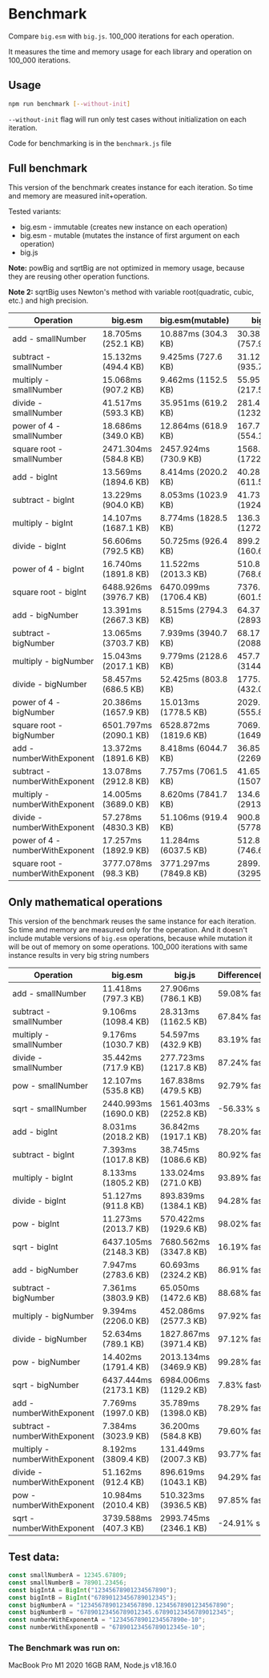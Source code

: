 # Benchmark

Compare `big.esm` with `big.js`. 100_000 iterations for each operation.

It measures the time and memory usage for each library and operation on 100_000 iterations.

## Usage

```bash
npm run benchmark [--without-init]
```

`--without-init` flag will run only test cases without initialization on each iteration.

Code for benchmarking is in the `benchmark.js` file

## Full benchmark

This version of the benchmark creates instance for each iteration. So time and memory are measured init+operation.

Tested variants:
- big.esm - immutable (creates new instance on each operation)
- big.esm - mutable (mutates the instance of first argument on each operation)
- big.js

**Note:** powBig and sqrtBig are not optimized in memory usage, because they are reusing other operation functions.

**Note 2:** sqrtBig uses Newton's method with variable root(quadratic, cubic, etc.) and high precision.

| Operation                        | big.esm                | big.esm(mutable)       | big.js                 | Difference(immutable/mutable) |
|----------------------------------|------------------------|------------------------|------------------------|-------------------------------| 
| add - smallNumber                | 18.705ms (252.1 KB)    | 10.887ms (304.3 KB)    | 30.386ms (757.9 KB)    | 38.44% faster/64.17% faster   |
| subtract - smallNumber           | 15.132ms (494.4 KB)    | 9.425ms (727.6 KB)     | 31.121ms (935.7 KB)    | 51.38% faster/69.71% faster   |
| multiply - smallNumber           | 15.068ms (907.2 KB)    | 9.462ms (1152.5 KB)    | 55.956ms (217.5 KB)    | 73.07% faster/83.09% faster   |
| divide - smallNumber             | 41.517ms (593.3 KB)    | 35.951ms (619.2 KB)    | 281.480ms (1232.3 KB)  | 85.25% faster/87.23% faster   |
| power of 4 - smallNumber         | 18.686ms (349.0 KB)    | 12.864ms (618.9 KB)    | 167.707ms (554.1 KB)   | 88.86% faster/92.33% faster   |
| square root - smallNumber        | 2471.304ms (584.8 KB)  | 2457.924ms (730.9 KB)  | 1568.081ms (1722.5 KB) | -57.60% slower/-56.75% slower |
| add - bigInt                     | 13.569ms (1894.6 KB)   | 8.414ms (2020.2 KB)    | 40.286ms (611.5 KB)    | 66.32% faster/79.12% faster   |
| subtract - bigInt                | 13.229ms (904.0 KB)    | 8.053ms (1023.9 KB)    | 41.731ms (1924.0 KB)   | 68.30% faster/80.70% faster   |
| multiply - bigInt                | 14.107ms (1687.1 KB)   | 8.774ms (1828.5 KB)    | 136.398ms (1272.0 KB)  | 89.66% faster/93.57% faster   |
| divide - bigInt                  | 56.606ms (792.5 KB)    | 50.725ms (926.4 KB)    | 899.218ms (160.6 KB)   | 93.71% faster/94.36% faster   |
| power of 4 - bigInt              | 16.740ms (1891.8 KB)   | 11.522ms (2013.3 KB)   | 510.821ms (768.6 KB)   | 96.72% faster/97.74% faster   |
| square root - bigInt             | 6488.926ms (3976.7 KB) | 6470.099ms (1706.4 KB) | 7376.961ms (601.5 KB)  | 12.04% faster/12.29% faster   |
| add - bigNumber                  | 13.391ms (2667.3 KB)   | 8.515ms (2794.3 KB)    | 64.375ms (2893.8 KB)   | 79.20% faster/86.77% faster   |
| subtract - bigNumber             | 13.065ms (3703.7 KB)   | 7.939ms (3940.7 KB)    | 68.176ms (2088.5 KB)   | 80.84% faster/88.36% faster   |
| multiply - bigNumber             | 15.043ms (2017.1 KB)   | 9.779ms (2128.6 KB)    | 457.728ms (3144.7 KB)  | 96.71% faster/97.86% faster   |
| divide - bigNumber               | 58.457ms (686.5 KB)    | 52.425ms (803.8 KB)    | 1775.033ms (432.0 KB)  | 96.71% faster/97.05% faster   |
| power of 4 - bigNumber           | 20.386ms (1657.9 KB)   | 15.013ms (1778.5 KB)   | 2029.915ms (555.8 KB)  | 99.00% faster/99.26% faster   |
| square root - bigNumber          | 6501.797ms (2090.1 KB) | 6528.872ms (1819.6 KB) | 7069.542ms (1649.2 KB) | 8.03% faster/7.65% faster     |
| add - numberWithExponent         | 13.372ms (1891.6 KB)   | 8.418ms (6044.7 KB)    | 36.854ms (2269.0 KB)   | 63.72% faster/77.16% faster   |
| subtract - numberWithExponent    | 13.078ms (2912.8 KB)   | 7.757ms (7061.5 KB)    | 41.655ms (1507.3 KB)   | 68.60% faster/81.38% faster   |
| multiply - numberWithExponent    | 14.005ms (3689.0 KB)   | 8.620ms (7841.7 KB)    | 134.635ms (2913.6 KB)  | 89.60% faster/93.60% faster   |
| divide - numberWithExponent      | 57.278ms (4830.3 KB)   | 51.106ms (919.4 KB)    | 900.856ms (5778.4 KB)  | 93.64% faster/94.33% faster   |
| power of 4 - numberWithExponent  | 17.257ms (1892.9 KB)   | 11.284ms (6037.5 KB)   | 512.859ms (746.6 KB)   | 96.64% faster/97.80% faster   |
| square root - numberWithExponent | 3777.078ms (98.3 KB)   | 3771.297ms (7849.8 KB) | 2899.836ms (3295.2 KB) | -30.25% slower/-30.05% slower |

## Only mathematical operations

This version of the benchmark reuses the same instance for each iteration. So time and memory are measured only for the operation. And it doesn't include mutable versions of `big.esm` operations, because while mutation it will be out of memory on some operations. 100_000 iterations with same instance results in very big string numbers

| Operation                     | big.esm                | big.js                 | Difference(immutable) |
|-------------------------------|------------------------|------------------------|-----------------------| 
| add - smallNumber             | 11.418ms (797.3 KB)    | 27.906ms (786.1 KB)    | 59.08% faster         |
| subtract - smallNumber        | 9.106ms (1098.4 KB)    | 28.313ms (1162.5 KB)   | 67.84% faster         |
| multiply - smallNumber        | 9.176ms (1030.7 KB)    | 54.597ms (432.9 KB)    | 83.19% faster         |
| divide - smallNumber          | 35.442ms (717.9 KB)    | 277.723ms (1217.8 KB)  | 87.24% faster         |
| pow - smallNumber             | 12.107ms (535.8 KB)    | 167.838ms (479.5 KB)   | 92.79% faster         |
| sqrt - smallNumber            | 2440.993ms (1690.0 KB) | 1561.403ms (2252.8 KB) | -56.33% slower        |
| add - bigInt                  | 8.031ms (2018.2 KB)    | 36.842ms (1917.1 KB)   | 78.20% faster         |
| subtract - bigInt             | 7.393ms (1017.8 KB)    | 38.745ms (1086.6 KB)   | 80.92% faster         |
| multiply - bigInt             | 8.133ms (1805.2 KB)    | 133.024ms (271.0 KB)   | 93.89% faster         |
| divide - bigInt               | 51.127ms (911.8 KB)    | 893.839ms (1384.1 KB)  | 94.28% faster         |
| pow - bigInt                  | 11.273ms (2013.7 KB)   | 570.422ms (1929.6 KB)  | 98.02% faster         |
| sqrt - bigInt                 | 6437.105ms (2148.3 KB) | 7680.562ms (3347.8 KB) | 16.19% faster         |
| add - bigNumber               | 7.947ms (2783.6 KB)    | 60.693ms (2324.2 KB)   | 86.91% faster         |
| subtract - bigNumber          | 7.361ms (3803.9 KB)    | 65.050ms (1472.6 KB)   | 88.68% faster         |
| multiply - bigNumber          | 9.394ms (2206.0 KB)    | 452.086ms (2577.3 KB)  | 97.92% faster         |
| divide - bigNumber            | 52.634ms (789.1 KB)    | 1827.867ms (3971.4 KB) | 97.12% faster         |
| pow - bigNumber               | 14.402ms (1791.4 KB)   | 2013.134ms (3469.9 KB) | 99.28% faster         |
| sqrt - bigNumber              | 6437.444ms (2173.1 KB) | 6984.006ms (1129.2 KB) | 7.83% faster          |
| add - numberWithExponent      | 7.769ms (1997.0 KB)    | 35.789ms (1398.0 KB)   | 78.29% faster         |
| subtract - numberWithExponent | 7.384ms (3023.9 KB)    | 36.200ms (584.8 KB)    | 79.60% faster         |
| multiply - numberWithExponent | 8.192ms (3809.4 KB)    | 131.449ms (2007.3 KB)  | 93.77% faster         |
| divide - numberWithExponent   | 51.162ms (912.4 KB)    | 896.619ms (1043.1 KB)  | 94.29% faster         |
| pow - numberWithExponent      | 10.984ms (2010.4 KB)   | 510.323ms (3936.5 KB)  | 97.85% faster         |
| sqrt - numberWithExponent     | 3739.588ms (407.3 KB)  | 2993.745ms (2346.1 KB) | -24.91% slower        |


## Test data:

```js
const smallNumberA = 12345.67809;
const smallNumberB = 78901.23456;
const bigIntA = BigInt("12345678901234567890");
const bigIntB = BigInt("67890123456789012345");
const bigNumberA = "12345678901234567890.12345678901234567890";
const bigNumberB = "67890123456789012345.67890123456789012345";
const numberWithExponentA = "12345678901234567890e-10";
const numberWithExponentB = "67890123456789012345e-10";
```

### The Benchmark was run on:
MacBook Pro M1 2020 16GB RAM, Node.js v18.16.0

